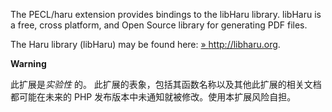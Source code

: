 The PECL/haru extension provides bindings to the libHaru library.
libHaru is a free, cross platform, and Open Source library for
generating PDF files.

The Haru library (libHaru) may be found here:
<a href="http://libharu.org" class="link external">» http://libharu.org</a>.

**Warning**

此扩展是*实验性* 的。
此扩展的表象，包括其函数名称以及其他此扩展的相关文档都可能在未来的 PHP
发布版本中未通知就被修改。使用本扩展风险自担。
